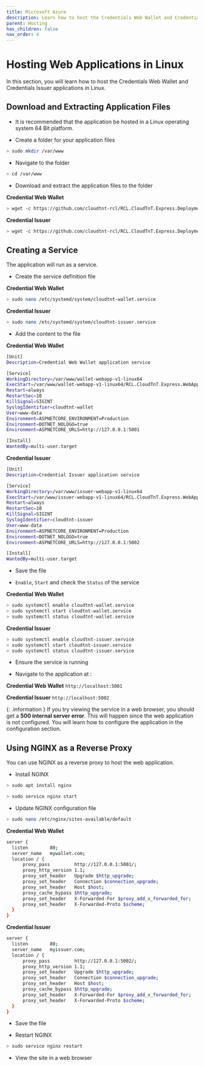 ```yaml
---
title: Microsoft Azure
description: Learn how to host the Credentials Web Wallet and Credentials Issuer in a Linux Server
parent: Hosting
has_children: false
nav_order: 4
---
```


# Hosting Web Applications in Linux

In this section, you will learn how to host the Credentials Web Wallet and Credentials Issuer applications in Linux.

## Download and Extracting Application Files

- It is recommended that the application be hosted in a Linux operating system 64 Bit platform.

- Create a folder for your application files

```bash
> sudo mkdir /var/www
```

- Navigate to the folder

```bash
> cd /var/www
```

- Download and extract the application files to the folder

**Credential Web Wallet**
```bash
> wget -c https://github.com/cloudtnt-rcl/RCL.CloudTnT.Express.Deployment/releases/download/V1.0/wallet-webapp-v1-linux64.tar.gz -O - | sudo tar -xz
```

**Credential Issuer**
```bash
> wget -c https://github.com/cloudtnt-rcl/RCL.CloudTnT.Express.Deployment/releases/download/V1.0/issuer-webapp-v1-linux64.tar.gz -O - | sudo tar -xz 
```

## Creating a Service

The application will run as a service.

- Create the service definition file

**Credential Web Wallet**
```bash
> sudo nano /etc/systemd/system/cloudtnt-wallet.service
```

**Credential Issuer**
```bash
> sudo nano /etc/systemd/system/cloudtnt-issuer.service
```

- Add the content to the file

**Credential Web Wallet**
```bash
[Unit]
Description=Credential Web Wallet application service

[Service]
WorkingDirectory=/var/www/wallet-webapp-v1-linux64
ExecStart=/var/www/wallet-webapp-v1-linux64/RCL.CloudTnT.Express.WebApp.Wallet /var/www/wallet-webapp-v1-linux64/RCL.CloudTnT.Express.WebApp.Wallet.dll
Restart=always
RestartSec=10
KillSignal=SIGINT
SyslogIdentifier=cloudtnt-wallet
User=www-data
Environment=ASPNETCORE_ENVIRONMENT=Production
Environment=DOTNET_NOLOGO=true
Environment=ASPNETCORE_URLS=http://127.0.0.1:5001

[Install]
WantedBy=multi-user.target
```

**Credential Issuer**
```bash
[Unit]
Description=Credential Issuer application service

[Service]
WorkingDirectory=/var/www/issuer-webapp-v1-linux64
ExecStart=/var/www/issuer-webapp-v1-linux64/RCL.CloudTnT.Express.WebApp.Issuer /var/www/issuer-webapp-v1-linux64/RCL.CloudTnT.Express.WebApp.Issuer.dll
Restart=always
RestartSec=10
KillSignal=SIGINT
SyslogIdentifier=cloudtnt-issuer
User=www-data
Environment=ASPNETCORE_ENVIRONMENT=Production
Environment=DOTNET_NOLOGO=true
Environment=ASPNETCORE_URLS=http://127.0.0.1:5002

[Install]
WantedBy=multi-user.target
```

- Save the file

- ``Enable``, ``Start`` and check the ``Status`` of the service

**Credential Web Wallet**
```bash
> sudo systemctl enable cloudtnt-wallet.service
> sudo systemctl start cloudtnt-wallet.service
> sudo systemctl status cloudtnt-wallet.service
```

**Credential Issuer**
```bash
> sudo systemctl enable cloudtnt-issuer.service
> sudo systemctl start cloudtnt-issuer.service
> sudo systemctl status cloudtnt-issuer.service
```
- Ensure the service is running

- Navigate to the application at :

**Credential Web Wallet**
``http://localhost:5001``

**Credential Issuer**
``http://localhost:5002``

{: .information }
If you try viewing the service in a web browser, you should get a **500 internal server error**. This will happen since the web application is not configured. You will learn how to configure the application in the configuration section. 

## Using NGINX as a Reverse Proxy

You can use NGINX as a reverse proxy to host the web application.

- Install NGINX

```bash
> sudo apt install nginx
```

```bash
> sudo service nginx start
```

- Update NGINX configuration file

```bash
> sudo nano /etc/nginx/sites-available/default
```

**Credential Web Wallet**
```bash
server {
  listen        80;
  server_name   mywallet.com;
  location / {
      proxy_pass         http://127.0.0.1:5001/;
      proxy_http_version 1.1;
      proxy_set_header   Upgrade $http_upgrade;
      proxy_set_header   Connection $connection_upgrade;
      proxy_set_header   Host $host;
      proxy_cache_bypass $http_upgrade;
      proxy_set_header   X-Forwarded-For $proxy_add_x_forwarded_for;
      proxy_set_header   X-Forwarded-Proto $scheme;
  }
}
```
**Credential Issuer**
```bash
server {
  listen        80;
  server_name   myissuer.com;
  location / {
      proxy_pass         http://127.0.0.1:5002/;
      proxy_http_version 1.1;
      proxy_set_header   Upgrade $http_upgrade;
      proxy_set_header   Connection $connection_upgrade;
      proxy_set_header   Host $host;
      proxy_cache_bypass $http_upgrade;
      proxy_set_header   X-Forwarded-For $proxy_add_x_forwarded_for;
      proxy_set_header   X-Forwarded-Proto $scheme;
  }
}
```

- Save the file

- Restart NGINX

```bash
> sudo service nginx restart
```
- View the site in a web browser

